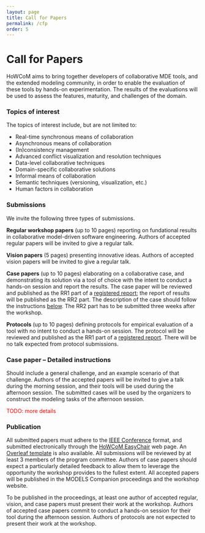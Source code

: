 ```yaml
---
layout: page
title: Call for Papers
permalink: /cfp
order: 5
---
```


# Call for Papers

HoWCoM aims to bring together developers of collaborative MDE tools, and the extended modeling community, in order to enable the evaluation of these tools by hands-on experimentation. The results of the evaluations will be used to assess the features, maturity, and challenges of the domain.

### **Topics of interest**

The topics of interest include, but are not limited to:
- Real-time synchronous means of collaboration
- Asynchronous means of collaboration
- (In)consistency management
- Advanced conflict visualization and resolution techniques
- Data-level collaborative techniques
- Domain-specific collaborative solutions
- Informal means of collaboration
- Semantic techniques (versioning, visualization, etc.)
- Human factors in collaboration


### **Submissions**

We invite the following three types of submissions.

**Regular workshop papers** (up to 10 pages) reporting on fundational results in collaborative model-driven software engineering. Authors of accepted regular papers will be invited to give a regular talk.

**Vision papers** (5 pages) presenting innovative ideas. Authors of accepted vision papers will be invited to give a regular talk.

**Case papers** (up to 10 pages) elaborating on a collaborative case, and demonstrating its solution via a tool of choice with the intent to conduct a hands-on session and report the results. The case paper will be reviewed and published as the RR1 part of a [registered report](https://github.com/acmsigsoft/EmpiricalStandards/blob/master/Supplements/RegisteredReports.md); the report of results will be published as the RR2 part. The description of the case should follow the instructions [below](#case-paper--detailed-instructions). The RR2 part has to be submitted three weeks after the workshop. 

**Protocols** (up to 10 pages) defining protocols for empirical evaluation of a tool with no intent to conduct a hands-on session. The protocol will be reviewed and published as the RR1 part of a [registered report](https://github.com/acmsigsoft/EmpiricalStandards/blob/master/Supplements/RegisteredReports.md). There will be no talk expected from protocol submissions.



### **Case paper &ndash; Detailed instructions**

Should include a general challenge, and an example scenario of that challenge. Authors of the accepted papers will be invited to give a talk during the morning session, and their tools will be used during the afternoon session. The submitted cases will be used by the organizers to construct the modeling tasks of the afternoon session.

<span style="color:red;">TODO: more details</span>


### **Publication**

All submitted papers must adhere to the [IEEE Conference](https://www.ieee.org/conferences/publishing/templates.html) format, and submitted electronically through the [HoWCoM EasyChair](https://easychair.org/my/conference?conf=howcom2023) web page.
An [Overleaf template](https://www.overleaf.com/latex/templates/ieee-conference-template/grfzhhncsfqn) is also available.
All submissions will be reviewed by at least 3 members of the program committee. Authors of case papers should expect a particularly detailed feedback to allow them to leverage the opportunity the workshop provides to the fullest extent.
All accepted papers will be published in the MODELS Companion proceedings and the workshop website.

To be published in the proceedings, at least one author of accepted regular, vision, and case papers must present their work at the workshop. Authors of accepted case papers commit to conduct a hands-on session for their tool during the afternoon session. Authors of protocols are not expected to present their work at the workshop.
